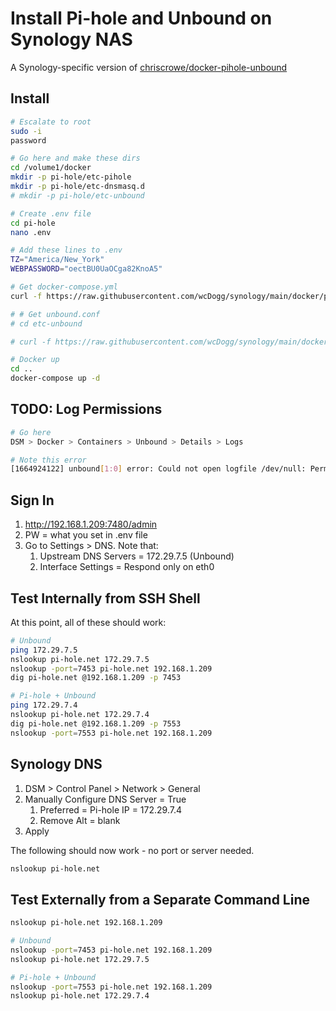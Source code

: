 # Install Pi-hole and Unbound on Synology NAS

A Synology-specific version of [chriscrowe/docker-pihole-unbound](https://github.com/chriscrowe/docker-pihole-unbound/tree/main/two-container)


## Install

```bash
# Escalate to root
sudo -i
password

# Go here and make these dirs
cd /volume1/docker
mkdir -p pi-hole/etc-pihole
mkdir -p pi-hole/etc-dnsmasq.d
# mkdir -p pi-hole/etc-unbound

# Create .env file
cd pi-hole
nano .env

# Add these lines to .env
TZ="America/New_York"
WEBPASSWORD="oectBU0UaOCga82KnoA5"

# Get docker-compose.yml
curl -f https://raw.githubusercontent.com/wcDogg/synology/main/docker/pi-hole/docker-compose.yml -o docker-compose.yml

# # Get unbound.conf
# cd etc-unbound

# curl -f https://raw.githubusercontent.com/wcDogg/synology/main/docker/pi-hole/etc-unbound/unbound.conf -o unbound.conf

# Docker up
cd ..
docker-compose up -d
```

## TODO: Log Permissions

```bash
# Go here
DSM > Docker > Containers > Unbound > Details > Logs

# Note this error
[1664924122] unbound[1:0] error: Could not open logfile /dev/null: Permission denied
```

## Sign In

1. http://192.168.1.209:7480/admin
2. PW = what you set in .env file
3. Go to Settings > DNS. Note that:
   1. Upstream DNS Servers = 172.29.7.5 (Unbound)
   2. Interface Settings = Respond only on eth0


## Test Internally from SSH Shell

At this point, all of these should work: 

```bash
# Unbound
ping 172.29.7.5
nslookup pi-hole.net 172.29.7.5
nslookup -port=7453 pi-hole.net 192.168.1.209
dig pi-hole.net @192.168.1.209 -p 7453

# Pi-hole + Unbound
ping 172.29.7.4
nslookup pi-hole.net 172.29.7.4
dig pi-hole.net @192.168.1.209 -p 7553
nslookup -port=7553 pi-hole.net 192.168.1.209
```

## Synology DNS

1. DSM > Control Panel > Network > General
2. Manually Configure DNS Server = True
   1. Preferred = Pi-hole IP = 172.29.7.4
   2. Remove Alt = blank
3. Apply

The following should now work - no port or server needed.

```bash
nslookup pi-hole.net
```

## Test Externally from a Separate Command Line

```bash
nslookup pi-hole.net 192.168.1.209

# Unbound
nslookup -port=7453 pi-hole.net 192.168.1.209
nslookup pi-hole.net 172.29.7.5

# Pi-hole + Unbound
nslookup -port=7553 pi-hole.net 192.168.1.209
nslookup pi-hole.net 172.29.7.4


```

